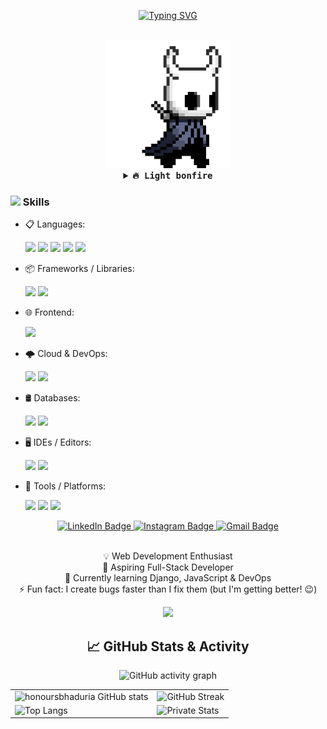<div align="center">
  <p>
    <a href="https://git.io/typing-svg">
      <img src="https://readme-typing-svg.herokuapp.com?size=40&duration=4000&multiline=true&width=600&height=150&lines=Hi%2C+I'm+Honours+Bhadauria;An+Aspiring+FullStack+Developer+%F0%9F%92%BB" alt="Typing SVG" />
    </a>
  </p>

  <br>
  <img src="https://raw.githubusercontent.com/TanZng/TanZng/master/assets/hollor_knight3.gif" width="200" />
</div>

<details align="center">
  <summary><b><samp> 🔥 Light bonfire </samp></b></summary>
  <samp>
    <b><h2 style="color: #fc6203">B O N F I R E &nbsp; L I T !</h2></b>
    <img src="https://raw.githubusercontent.com/TanZng/TanZng/master/assets/bonefire.gif" width="200" />
    <p>Current Projects:</p>
    <ul>
      <li><a href="https://github.com/honoursbhaduria/study-bud">Study Bud</a></li>
      <li><a href="https://github.com/honoursbhaduria/game_monster_fight-">Game: Monster Fight</a></li>
      <li><a href="https://github.com/honoursbhaduria/AI_python-project">AI Python Project</a></li>
    </ul>
  </samp>
</details>

### <img src="https://media2.giphy.com/media/QssGEmpkyEOhBCb7e1/giphy.gif" width="25"><b> Skills</b>

<ul>
  <li>
    <p>📋 Languages:</p>
    <p>
      <img src="https://img.shields.io/badge/html5-%23E34F26.svg?style=for-the-badge&logo=html5&logoColor=white" />
      <img src="https://img.shields.io/badge/css3-%231572B6.svg?style=for-the-badge&logo=css3&logoColor=white" />
      <img src="https://img.shields.io/badge/Tailwind_CSS-38B2AC?style=for-the-badge&logo=tailwind-css&logoColor=white" />
      <img src="https://img.shields.io/badge/javascript-%23323330.svg?style=for-the-badge&logo=javascript&logoColor=%23F7DF1E" />
      <img src="https://img.shields.io/badge/python-3670A0?style=for-the-badge&logo=python&logoColor=ffdd54" />
    </p>
  </li>

  <li>
    <p>📦 Frameworks / Libraries:</p>
    <p>
      <img src="https://img.shields.io/badge/django-%23092E20.svg?style=for-the-badge&logo=django&logoColor=white" />
      <img src="https://img.shields.io/badge/streamlit-%23FF4B4B.svg?style=for-the-badge&logo=streamlit&logoColor=white" />
    </p>
  </li>

  <li>
    <p>🌐 Frontend:</p>
    <p>
      <img src="https://img.shields.io/badge/react-%2320232a.svg?style=for-the-badge&logo=react&logoColor=%2361DAFB" />
    </p>
  </li>

  <li>
    <p>🌩️ Cloud & DevOps:</p>
    <p>
      <img src="https://img.shields.io/badge/github-%23121011.svg?style=for-the-badge&logo=github&logoColor=white" />
      <img src="https://img.shields.io/badge/git-%23F05033.svg?style=for-the-badge&logo=git&logoColor=white" />
    </p>
  </li>

  <li>
    <p>🛢️ Databases:</p>
    <p>
      <img src="https://img.shields.io/badge/sqlite-%2307405e.svg?style=for-the-badge&logo=sqlite&logoColor=white" />
      <img src="https://img.shields.io/badge/mysql-%2300f.svg?style=for-the-badge&logo=mysql&logoColor=white" />
    </p>
  </li>

  <li>
    <p>🖥️ IDEs / Editors:</p>
    <p>
      <img src="https://img.shields.io/badge/Visual%20Studio%20Code-0078d7.svg?style=for-the-badge&logo=visual-studio-code&logoColor=white" />
      <img src="https://img.shields.io/badge/pycharm-143?style=for-the-badge&logo=pycharm&logoColor=black&color=black&labelColor=green" />
    </p>
  </li>

  <li>
    <p>🔧 Tools / Platforms:</p>
    <p>
      <img src="https://img.shields.io/badge/streamlit-%23FF4B4B.svg?style=for-the-badge&logo=streamlit&logoColor=white" />
      <img src="https://img.shields.io/badge/vercel-%23000000.svg?style=for-the-badge&logo=vercel&logoColor=white" />
      <img src="https://img.shields.io/badge/netlify-%23000000.svg?style=for-the-badge&logo=netlify&logoColor=white" />
    </p>
  </li>
</ul>

<div align="center">
  <div id="badges">
    <a href="https://www.linkedin.com/in/honoursbhaduria" target="_blank">
      <img src="https://img.shields.io/badge/LinkedIn-blue?style=for-the-badge&logo=linkedin&logoColor=white" alt="LinkedIn Badge" />
    </a>
    <a href="https://www.instagram.com/honoursbhaduria" target="_blank">
      <img src="https://img.shields.io/badge/Instagram-E4405F?style=for-the-badge&logo=instagram&logoColor=white" alt="Instagram Badge" />
    </a>
    <a href="mailto:honoursbhaduria@gmail.com" target="_blank">
      <img src="https://img.shields.io/badge/Gmail-D14836?style=for-the-badge&logo=gmail&logoColor=white" alt="Gmail Badge" />
    </a>
  </div>

  <br/>

  <p>
    💡 Web Development Enthusiast <br/>
    🎯 Aspiring Full-Stack Developer <br/>
    🔭 Currently learning Django, JavaScript & DevOps <br/>
    ⚡ Fun fact: I create bugs faster than I fix them (but I'm getting better! 😉)
  </p>

  <img src="https://media.giphy.com/media/L8K62iTDkzGX6/giphy.gif" width="500" />
</div>

<div align="center">
  <h2>📈 GitHub Stats & Activity</h2>

  <img src="https://activity-graph.herokuapp.com/graph?username=honoursbhaduria&theme=react-dark&hide_border=true" alt="GitHub activity graph" />

  <br />

  <table>
    <tr>
      <td>
        <img src="https://github-readme-stats.vercel.app/api?username=honoursbhaduria&show_icons=true&theme=react" alt="honoursbhaduria GitHub stats" />
      </td>
      <td>
        <img src="https://github-readme-streak-stats.herokuapp.com/?user=honoursbhaduria&theme=react" alt="GitHub Streak" />
      </td>
    </tr>
    <tr>
      <td>
        <img src="https://github-readme-stats.vercel.app/api/top-langs/?username=honoursbhaduria&langs_count=8&theme=react&layout=compact" alt="Top Langs" />
      </td>
      <td>
        <img src="https://github-readme-stats.vercel.app/api?username=honoursbhaduria&show_icons=true&locale=en&count_private=true&hide_rank=true&custom_title=My%20GitHub%20Stats&disable_animations=true&theme=react" alt="Private Stats" />
      </td>
    </tr>
  </table>
</div>
